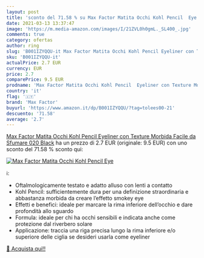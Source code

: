 ```yaml
---
layout: post
title: 'sconto del 71.58 % su Max Factor Matita Occhi Kohl Pencil  Eye  '
date: 2021-03-13 13:37:47
image: 'https://m.media-amazon.com/images/I/21ZVL0h0gmL._SL400_.jpg'
comments: true
category: ofertas
author: ring
slug: 'B001IZYQQU-it Max Factor Matita Occhi Kohl Pencil Eyeliner con Texture...'
sku: 'B001IZYQQU-it'
actualPrice: 2.7 EUR
currency: EUR
price: 2.7
comparePrice: 9.5 EUR
prodname: 'Max Factor Matita Occhi Kohl Pencil  Eyeliner con Texture Morbida Facile da Sfumare  020 Black'
country: 'it'
flag: '🇮🇹'
brand: 'Max Factor'
buyurl: 'https://www.amazon.it/dp/B001IZYQQU/?tag=tolees00-21'
descuento: '71.58'
average: '2.7'
---
```


[Max Factor Matita Occhi Kohl Pencil  Eyeliner con Texture Morbida Facile da Sfumare  020 Black](https://www.amazon.it/dp/B001IZYQQU/?tag=tolees00-21) ha un prezzo di 2.7 EUR (originale: 9.5 EUR) con uno sconto del 71.58 % sconto qui:

[![Max Factor Matita Occhi Kohl Pencil  Eye](https://m.media-amazon.com/images/I/21ZVL0h0gmL._SL400_.jpg)](https://www.amazon.it/dp/B001IZYQQU/?tag=tolees00-21)

ℹ️:

- Oftalmologicamente testato e adatto alluso con lenti a contatto
- Kohl Pencil: sufficientemente dura per una definizione straordinaria e abbastanza morbida da creare lʼeffetto smokey eye
- Effetti e benefici: ideale per marcare la rima inferiore dell’occhio e dare profondità allo sguardo
- Formula: ideale per chi ha occhi sensibili e indicata anche come protezione dal riverbero solare
- Applicazione: traccia una riga precisa lungo la rima inferiore e/o superiore delle ciglia se desideri usarla come eyeliner

[🛒 Acquista qui!!](https://www.amazon.it/dp/B001IZYQQU/?tag=tolees00-21)
